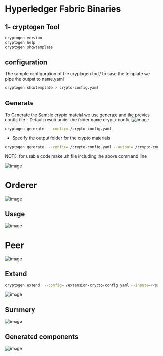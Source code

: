# Hyperledger Fabric Binaries

## 1- cryptogen Tool

```bash
cryptogen version
cryptogen help
cryptogen showtemplate
```
## configuration
The sample configuration of the cryptogen tool/ to save the template we pipe the output to name.yaml

```bash
cryptogen showtemplate > crypto-config.yaml
```
## Generate
To Generate the Sample crypto mateial we use generate and the previos config file - Default result under the folder name crypto-config
![image](https://user-images.githubusercontent.com/9446035/220531931-d815926f-a6b2-4e49-84f4-48d2bd86dcce.png)

```bash
cryptogen generate  --config=./crypto-config.yaml
```
* Specify the output folder for the crypto materials
```bash
cryptogen generate  --config=./crypto-config.yaml --output=./crypto-config
```
NOTE: for usable code make .sh file including the above command line.

![image](https://user-images.githubusercontent.com/9446035/155017494-8901f4ae-dc8c-4fed-9bde-8ab1a3077d8d.png)
# Orderer
![image](https://user-images.githubusercontent.com/9446035/220533753-58cea54b-e1c9-446d-8ac1-4d3b5f037453.png)
## Usage
![image](https://user-images.githubusercontent.com/9446035/220535781-4169503f-9fed-40a6-b454-bec8149f5092.png)

# Peer
![image](https://user-images.githubusercontent.com/9446035/220535985-ecfb1f31-8b40-45c8-b5f2-e5522137f089.png)

## Extend
```bash
cryptogen extend  --config=./extension-crypto-config.yaml --inpute=<<path Crypto folder>>
```
![image](https://user-images.githubusercontent.com/9446035/220537014-4020be73-ba6e-4185-9af7-a6ee8b661efe.png)

## Summery
![image](https://user-images.githubusercontent.com/9446035/220533429-db7b5fa5-591a-41ae-8445-5fec2313ff80.png)


## Generated components
![image](https://user-images.githubusercontent.com/9446035/220534951-c9c81b44-cd44-489c-9dfd-77954ce41038.png)
